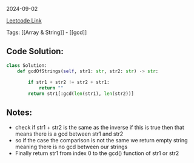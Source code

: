 2024-09-02

[Leetcode Link](https://leetcode.com/problems/greatest-common-divisor-of-strings/description/?envType=study-plan-v2&envId=leetcode-75)

Tags: [[Array & String]] - [[gcd]]

## Code Solution: 

```python
class Solution:
    def gcdOfStrings(self, str1: str, str2: str) -> str:
        
        if str1 + str2 != str2 + str1:
            return ""
        return str1[:gcd(len(str1), len(str2))]
```

## Notes:
- check if str1 + str2 is the same as the inverse if this is true then that means there is a gcd between str1 and str2 
- so if the case the comparison is not the same we return empty string meaning there is no gcd between our strings
- Finally return str1 from index 0 to the gcd() function of str1 or str2 
